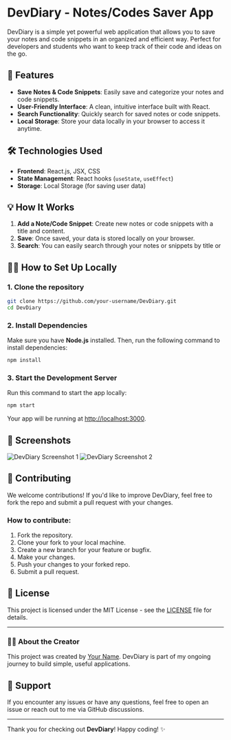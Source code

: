 # DevDiary - Notes/Codes Saver App

DevDiary is a simple yet powerful web application that allows you to save your notes and code snippets in an organized and efficient way. Perfect for developers and students who want to keep track of their code and ideas on the go.

## 🚀 Features

- **Save Notes & Code Snippets**: Easily save and categorize your notes and code snippets.
- **User-Friendly Interface**: A clean, intuitive interface built with React.
- **Search Functionality**: Quickly search for saved notes or code snippets.
- **Local Storage**: Store your data locally in your browser to access it anytime.

## 🛠 Technologies Used

- **Frontend**: React.js, JSX, CSS
- **State Management**: React hooks (`useState`, `useEffect`)
- **Storage**: Local Storage (for saving user data)

## 💡 How It Works

1. **Add a Note/Code Snippet**: Create new notes or code snippets with a title and content.
2. **Save**: Once saved, your data is stored locally on your browser.
3. **Search**: You can easily search through your notes or snippets by title or


## 🧑‍💻 How to Set Up Locally

### 1. Clone the repository

```bash
git clone https://github.com/your-username/DevDiary.git
cd DevDiary
```

### 2. Install Dependencies

Make sure you have **Node.js** installed. Then, run the following command to install dependencies:

```bash
npm install
```

### 3. Start the Development Server

Run this command to start the app locally:

```bash
npm start
```

Your app will be running at [http://localhost:3000](http://localhost:3000).

## 📸 Screenshots

![DevDiary Screenshot 1](./public/screenshots/screenshot1.png)
![DevDiary Screenshot 2](./public/screenshots/screenshot2.png)

## 🤝 Contributing

We welcome contributions! If you'd like to improve DevDiary, feel free to fork the repo and submit a pull request with your changes.

### How to contribute:

1. Fork the repository.
2. Clone your fork to your local machine.
3. Create a new branch for your feature or bugfix.
4. Make your changes.
5. Push your changes to your forked repo.
6. Submit a pull request.

## 📝 License

This project is licensed under the MIT License - see the [LICENSE](LICENSE) file for details.

---

### 👨‍💻 About the Creator

This project was created by [Your Name](https://github.com/your-username). DevDiary is part of my ongoing journey to build simple, useful applications.

## 🖤 Support

If you encounter any issues or have any questions, feel free to open an issue or reach out to me via GitHub discussions.

---

Thank you for checking out **DevDiary**! Happy coding! ✨
